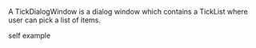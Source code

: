 A TickDialogWindow is a dialog window which contains a TickList where user can pick a list of items.


self example